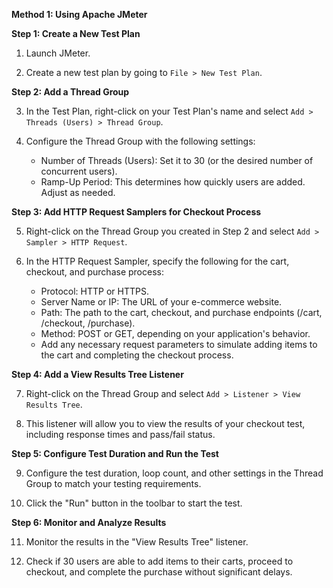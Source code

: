 **Method 1: Using Apache JMeter**

**Step 1: Create a New Test Plan**

1. Launch JMeter.

2. Create a new test plan by going to `File > New Test Plan`.

**Step 2: Add a Thread Group**

3. In the Test Plan, right-click on your Test Plan's name and select `Add > Threads (Users) > Thread Group`.

4. Configure the Thread Group with the following settings:
   - Number of Threads (Users): Set it to 30 (or the desired number of concurrent users).
   - Ramp-Up Period: This determines how quickly users are added. Adjust as needed.

**Step 3: Add HTTP Request Samplers for Checkout Process**

5. Right-click on the Thread Group you created in Step 2 and select `Add > Sampler > HTTP Request`.

6. In the HTTP Request Sampler, specify the following for the cart, checkout, and purchase process:
   - Protocol: HTTP or HTTPS.
   - Server Name or IP: The URL of your e-commerce website.
   - Path: The path to the cart, checkout, and purchase endpoints (/cart, /checkout, /purchase).
   - Method: POST or GET, depending on your application's behavior.
   - Add any necessary request parameters to simulate adding items to the cart and completing the checkout process.

**Step 4: Add a View Results Tree Listener**

7. Right-click on the Thread Group and select `Add > Listener > View Results Tree`.

8. This listener will allow you to view the results of your checkout test, including response times and pass/fail status.

**Step 5: Configure Test Duration and Run the Test**

9. Configure the test duration, loop count, and other settings in the Thread Group to match your testing requirements.

10. Click the "Run" button in the toolbar to start the test.

**Step 6: Monitor and Analyze Results**

11. Monitor the results in the "View Results Tree" listener.

12. Check if 30 users are able to add items to their carts, proceed to checkout, and complete the purchase without significant delays.